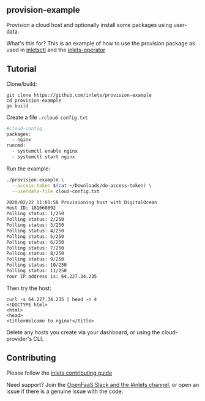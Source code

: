 ## provision-example

Provision a cloud host and optionally install some packages using user-data.

What's this for? This is an example of how to use the provision package as used in [inletsctl](https://github.com/inlets/inletsctl) and the [inlets-operator](https://github.com/inlets/inlets-operator)

## Tutorial

Clone/build:

```
git clone https://github.com/inlets/provision-example
cd provision-example
go build
```

Create a file `./cloud-config.txt`

```sh
#cloud-config
packages:
  - nginx
runcmd:
  - systemctl enable nginx
  - systemctl start nginx
```

Run the example:

```sh
./provision-example \
  --access-token $(cat ~/Downloads/do-access-token) \
  --userdata-file cloud-config.txt

2020/02/22 11:01:58 Provisioning host with DigitalOcean
Host ID: 181660892
Polling status: 1/250
Polling status: 2/250
Polling status: 3/250
Polling status: 4/250
Polling status: 5/250
Polling status: 6/250
Polling status: 7/250
Polling status: 8/250
Polling status: 9/250
Polling status: 10/250
Polling status: 11/250
Your IP address is: 64.227.34.235
```

Then try the host:

```
curl -s 64.227.34.235 | head -n 4
<!DOCTYPE html>
<html>
<head>
<title>Welcome to nginx!</title>
```

Delete any hosts you create via your dashboard, or using the cloud-provider's CLI.

## Contributing

Please follow the [inlets contributing guide](https://github.com/inlets/inlets/blob/master/CONTRIBUTING.md)

Need support? Join the [OpenFaaS Slack and the #inlets channel](https://slack.openfaas.io/), or open an issue if there is a genuine issue with the code.